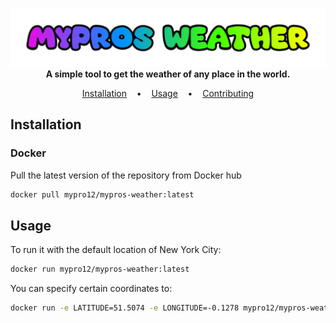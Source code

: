 <p align=center>
  <br>
  <img src="Mypros_Weather.png"/>
  <br>
  <span><b>A simple tool to get the weather of any place in the world.</b></span>
  <br>
</p>

<p align="center">
  <a href="#installation">Installation</a>
  &nbsp;&nbsp;&nbsp;•&nbsp;&nbsp;&nbsp;
  <a href="#usage">Usage</a>
  &nbsp;&nbsp;&nbsp;•&nbsp;&nbsp;&nbsp;
  <a href="https://sherlockproject.xyz/contribute">Contributing</a>
</p>

<a name="installation"></a>
## Installation
### Docker
Pull the latest version of the repository from Docker hub
```bash
docker pull mypro12/mypros-weather:latest
```

<a name="usage"></a>
## Usage
To run it with the default location of New York City:
```bash
docker run mypro12/mypros-weather:latest
```
You can specify certain coordinates to:
```bash
docker run -e LATITUDE=51.5074 -e LONGITUDE=-0.1278 mypro12/mypros-weather:latest # current weather for London
```
